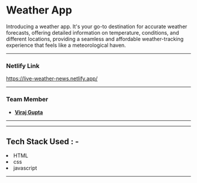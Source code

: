 # Weather App

Introducing a weather app. It's your go-to destination for accurate weather forecasts, offering detailed information on temperature, conditions, and different locations, providing a seamless and affordable weather-tracking experience that feels like a meteorological haven. 

---

### Netlify Link

https://live-weather-news.netlify.app/

---

### Team Member

- **[Viraj Gupta](https://github.com/rkvirajgupta/)**

---

---

## Tech Stack Used : -

<li>HTML</li>
<li>css</li>
<li>javascript</li> 

---